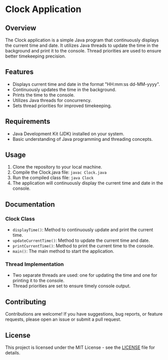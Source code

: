 # Clock Application

## Overview

The Clock application is a simple Java program that continuously displays the current time and date. It utilizes Java threads to update the time in the background and print it to the console. Thread priorities are used to ensure better timekeeping precision.

## Features

- Displays current time and date in the format "HH:mm:ss dd-MM-yyyy".
- Continuously updates the time in the background.
- Prints the time to the console.
- Utilizes Java threads for concurrency.
- Sets thread priorities for improved timekeeping.

## Requirements

- Java Development Kit (JDK) installed on your system.
- Basic understanding of Java programming and threading concepts.

## Usage

1. Clone the repository to your local machine.
2. Compile the Clock.java file: `javac Clock.java`
3. Run the compiled class file: `java Clock`
4. The application will continuously display the current time and date in the console.

## Documentation

### Clock Class

- `displayTime()`: Method to continuously update and print the current time.
- `updateCurrentTime()`: Method to update the current time and date.
- `printCurrentTime()`: Method to print the current time to the console.
- `main()`: The main method to start the application.

### Thread Implementation

- Two separate threads are used: one for updating the time and one for printing it to the console.
- Thread priorities are set to ensure timely console output.

## Contributing

Contributions are welcome! If you have suggestions, bug reports, or feature requests, please open an issue or submit a pull request.

## License

This project is licensed under the MIT License - see the [LICENSE](LICENSE) file for details.
